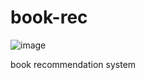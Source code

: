 # book-rec

![image](https://github.com/enoobis/book-rec/assets/62465404/2439ed2d-2f43-49fe-8407-57382435d534)

book recommendation system
